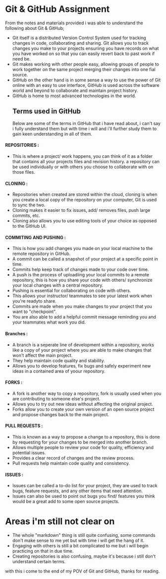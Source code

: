 # Git & GitHub Assignment
From the notes and materials provided i was able to understand the following about Git & GitHub;
- Git itself is a distributed Version Control System used for tracking changes in code, collaborating and sharing. Git allows you to track changes you make to your projects ensuriing you have records on what you have worked on so that you can easily revert back to past work if need be.
- Git makes working with other people easy, allowing groups of people to work together on the same project merging their changes into one fial source.
- GitHub on the other hand is in some sense a way to use the power of Git online with an easy to use interface, GitHub is used across the software world and beyond to collaborate and maintain project history.
- GitHub is home to most advanced technologies in the world.
  ## Terms used in GitHub
  Below are some of the terms in GitHub that i have read about, i can't say i fully understand them but with time i will and i'll further study them to gain keen understanding in all of them.
#### REPOSITORIES :
-  This is where a project/ work happens, you can think of it as a folder that contains all your projects files and revision history. a repository can be used individually or with others you choose to collaborate with on those files.
#### CLONING :
-  Repositories when created are stored within the cloud, cloning is when you create a local copy of the repository on your computer, Git is used to sync the two.
-  Cloning makes it easier to fix issues, add/ removes files, push large commits, etc.
-  Cloning also allows you to use editing tools of your choice as opposed to the GitHub UI.
  #### COMMITING AND PUSHING :
-  This is how you add changes you made on your local machine to the remote repository in GitHub.
-  A commit can be called a snapshot of your project at a specific point in time.
-  Commits help keep track of changes made to your code over time.
-  A push is the process of uploadiing your local commits to a remote repository, this is how you share your code with others/ synchronize your local changes with a central repository.
-  Pushing is essential for collaborating on code with others.
-  This allows your instructor/ teammates to see your latest work when you're readyto share.
-  Commits are made when you make changes to your project that you want to "checkpoint".
-  You are also able to add a helpful commit message reminding you and your teammates what work you did.  
#### Branches :
-  A branch is a seperate line of development within a repository, works like a copy of your project where you are able to make changes that won't affect the main project.
-  They help maintain code quality and stability.
-  Allows you to develop features, fix bugs and safely experiment new ideas in a contained area of yoour repository.
#### FORKS :
-  A fork is another way to copy a repository, fork is usually used when you are contributing to someone else's project.
-  Allows you to try out new ideas without affecting the original project.
-  Forks allow you to create your own version of an open source project and propose changes back to the main project.
#### PULL REQUESTS :
-  This is known as a way to propose a change to a repository, this is done by requesting for your changes to be merged into another branch.
-  Allows multiple people to review your code for quality, efficiency and potential issues.
-  Provides a clear record of changes and the review process.
-  Pull requests help maintain code quality and consistency.
#### ISSUES :
-  Issues can be called a to-do list for your project, they are used to track bugs, feature requests, and any other items that need attention.
-  Issues can also be used to point out bugs you find/ features you think would be a great add to some open source projects.

  # Areas i'm still not clear on  
-  The whole "markdown" thing is still quite confusing, some commands don't make sense to me yet but with time i will get the hang of it.
-  Engaging with others is still a bit complicated to me but i will begin practicing on that in due time.
-  Creating repositories is also confusing, maybe it's because i still don't understand certain terms.

  with this i come to the end of my POV of Git and GitHub, thanks for reading.
